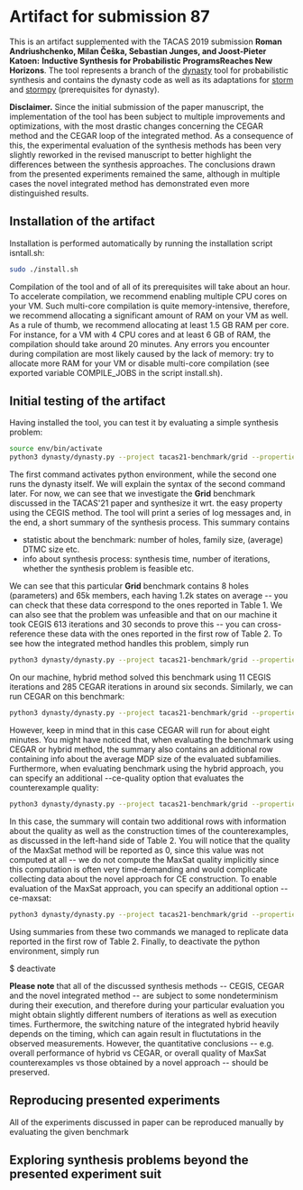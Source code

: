 # Artifact for submission 87

This is an artifact supplemented with the TACAS 2019 submission __Roman Andriushchenko, Milan Češka, Sebastian Junges, and Joost-Pieter Katoen:__ **Inductive Synthesis for Probabilistic ProgramsReaches New Horizons**. The tool represents a branch of the [dynasty](https://github.com/moves-rwth/dynasty) tool for probabilistic synthesis and contains the dynasty code as well as its adaptations for [storm](https://github.com/moves-rwth/storm) and [stormpy](https://github.com/moves-rwth/stormpy) (prerequisites for dynasty).

**Disclaimer.** Since the initial submission of the paper manuscript, the implementation of the tool has been subject to multiple improvements and optimizations, with the most drastic changes concerning the CEGAR method and the CEGAR loop of the integrated method. As a consequence of this, the experimental evaluation of the synthesis methods has been very slightly reworked in the revised manuscript to better highlight the differences between the synthesis approaches. The conclusions drawn from the presented experiments remained the same, although in multiple cases the novel integrated method has demonstrated even more distinguished results. 

## Installation of the artifact

Installation is performed automatically by running the installation script isntall.sh:

```sh
sudo ./install.sh
```

Compilation of the tool and of all of its prerequisites will take about an hour. To accelerate compilation, we recommend enabling multiple CPU cores on your VM. Such multi-core compilation is quite memory-intensive, therefore, we recommend allocating a significant amount of RAM on your VM as well. As a rule of thumb, we recommend allocating at least 1.5 GB RAM per core. For instance, for a VM with 4 CPU cores and at least 6 GB of RAM, the compilation should take around 20 minutes. Any errors you encounter during compilation are most likely caused by the lack of memory: try to allocate more RAM for your VM or disable multi-core compilation (see exported variable COMPILE_JOBS in the script install.sh).

## Initial testing of the artifact

Having installed the tool, you can test it by evaluating a simple synthesis problem:

```sh
source env/bin/activate
python3 dynasty/dynasty.py --project tacas21-benchmark/grid --properties easy.properties cegis
```

The first command activates python environment, while the second one runs the dynasty itself. We will explain the syntax of the second command later. For now, we can see that we investigate the __Grid__ benchmark discussed in the TACAS'21 paper and synthesize it wrt. the easy property using the CEGIS method. The tool will print a series of log messages and, in the end, a short summary of the synthesis process. This summary contains
- statistic about the benchmark: number of holes, family size, (average) DTMC size etc.
- info about synthesis process: synthesis time, number of iterations, whether the synthesis problem is feasible etc.

We can see that this particular __Grid__ benchmark contains 8 holes (parameters) and 65k members, each having 1.2k states on average -- you can check that these data correspond to the ones reported in Table 1. We can also see that the problem was unfeasible and that on our machine it took CEGIS 613 iterations and 30 seconds to prove this -- you can cross-reference these data with the ones reported in the first row of Table 2. To see how the integrated method handles this problem, simply run

```sh
python3 dynasty/dynasty.py --project tacas21-benchmark/grid --properties easy.properties hybrid
```

On our machine, hybrid method solved this benchmark using 11 CEGIS iterations and 285 CEGAR iterations in around six seconds. Similarly, we can run CEGAR on this benchmark:

```sh
python3 dynasty/dynasty.py --project tacas21-benchmark/grid --properties easy.properties cegar
```

However, keep in mind that in this case CEGAR will run for about eight minutes. You might have noticed that, when evaluating the benchmark using CEGAR or hybrid method, the summary also contains an additional row containing info about the average MDP size of the evaluated subfamilies. Furthermore, when evaluating benchmark using the hybrid approach, you can specify an additional --ce-quality option that evaluates the counterexample quality:

```sh
python3 dynasty/dynasty.py --project tacas21-benchmark/grid --properties easy.properties hybrid --ce-quality
```

In this case, the summary will contain two additional rows with information about the quality as well as the construction times of the counterexamples, as discussed in the left-hand side of Table 2. You will notice that the quality of the MaxSat method will be reported as 0, since this value was not computed at all -- we do not compute the MaxSat quality implicitly since this computation is often very time-demanding and would complicate collecting data about the novel approach for CE construction. To enable evaluation of the MaxSat approach, you can specify an additional option --ce-maxsat:

```sh
python3 dynasty/dynasty.py --project tacas21-benchmark/grid --properties easy.properties hybrid --ce-quality --ce-maxsat
```

Using summaries from these two commands we managed to replicate data reported in the first row of Table 2. Finally, to deactivate the python environment, simply run

$ deactivate

**Please note** that all of the discussed synthesis methods -- CEGIS, CEGAR and the novel integrated method -- are subject to some nondeterminism during their execution, and therefore during your particular evaluation you might obtain slightly different numbers of iterations as well as execution times. Furthermore, the switching nature of the integrated hybrid heavily depends on the timing, which can again result in fluctutations in the observed measurements. However, the quantitative conclusions -- e.g. overall performance of hybrid vs CEGAR, or overall quality of MaxSat counterexamples vs those obtained by a novel approach -- should be preserved.

## Reproducing presented experiments

All of the experiments discussed in paper can be reproduced manually by evaluating the given benchmark

## Exploring synthesis problems beyond the presented experiment suit


